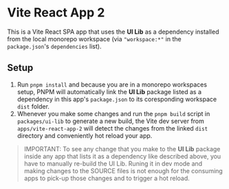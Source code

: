 # Vite React App 2

This is a Vite React SPA app that uses the **UI Lib** as a dependency installed from the local monorepo workspace (via `"workspace:*"` in the `package.json`'s `dependencies` list).

## Setup

1. Run `pnpm install` and because you are in a monorepo workspaces setup,
   PNPM will automatically link the **UI Lib** package listed as a dependency in this app's `package.json` to its coresponding workspace `dist` folder.
2. Whenever you make some changes and run the `pnpm build` script in `packages/ui-lib` to
   generate a new build, the Vite dev server from `apps/vite-react-app-2` will detect the changes from the linked `dist` directory and conveniently hot reload your app.

> IMPORTANT: To see any change that you make to the **UI Lib** package inside any app that lists
> it as a dependency like described above, you have to manually re-build the UI Lib. Runing it
> in dev mode and making changes to the SOURCE files is not enough for the consuming apps to
> pick-up those changes and to trigger a hot reload.
